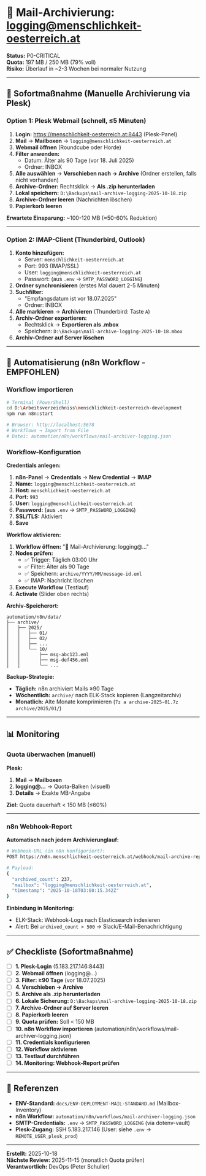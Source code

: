 # 📧 Mail-Archivierung: logging@menschlichkeit-oesterreich.at

**Status:** P0-CRITICAL  
**Quota:** 197 MB / 250 MB (79% voll)  
**Risiko:** Überlauf in ~2-3 Wochen bei normaler Nutzung  

---

## 🚨 Sofortmaßnahme (Manuelle Archivierung via Plesk)

### Option 1: Plesk Webmail (schnell, ≤5 Minuten)

1. **Login:** https://menschlichkeit-oesterreich.at:8443 (Plesk-Panel)
2. **Mail** → **Mailboxen** → `logging@menschlichkeit-oesterreich.at`
3. **Webmail öffnen** (Roundcube oder Horde)
4. **Filter anwenden:**
   - Datum: Älter als 90 Tage (vor 18. Juli 2025)
   - Ordner: INBOX
5. **Alle auswählen** → **Verschieben nach → Archive** (Ordner erstellen, falls nicht vorhanden)
6. **Archive-Ordner:** Rechtsklick → **Als .zip herunterladen**
7. **Lokal speichern:** `D:\Backups\mail-archive-logging-2025-10-18.zip`
8. **Archive-Ordner leeren** (Nachrichten löschen)
9. **Papierkorb leeren**

**Erwartete Einsparung:** ~100-120 MB (≈50-60% Reduktion)

---

### Option 2: IMAP-Client (Thunderbird, Outlook)

1. **Konto hinzufügen:**
   - Server: `menschlichkeit-oesterreich.at`
   - Port: 993 (IMAP/SSL)
   - User: `logging@menschlichkeit-oesterreich.at`
   - Passwort: (aus `.env` → `SMTP_PASSWORD_LOGGING`)
2. **Ordner synchronisieren** (erstes Mal dauert 2-5 Minuten)
3. **Suchfilter:**
   - "Empfangsdatum ist vor 18.07.2025"
   - Ordner: INBOX
4. **Alle markieren** → **Archivieren** (Thunderbird: Taste `A`)
5. **Archiv-Ordner exportieren:**
   - Rechtsklick → **Exportieren als .mbox**
   - Speichern: `D:\Backups\mail-archive-logging-2025-10-18.mbox`
6. **Archiv-Ordner auf Server löschen**

---

## 🤖 Automatisierung (n8n Workflow - EMPFOHLEN)

### Workflow importieren

```bash
# Terminal (PowerShell)
cd D:\Arbeitsverzeichniss\menschlichkeit-oesterreich-development
npm run n8n:start

# Browser: http://localhost:5678
# Workflows → Import from File
# Datei: automation/n8n/workflows/mail-archiver-logging.json
```

### Workflow-Konfiguration

**Credentials anlegen:**

1. **n8n-Panel** → **Credentials** → **New Credential** → **IMAP**
2. **Name:** `logging@menschlichkeit-oesterreich.at`
3. **Host:** `menschlichkeit-oesterreich.at`
4. **Port:** `993`
5. **User:** `logging@menschlichkeit-oesterreich.at`
6. **Password:** (aus `.env` → `SMTP_PASSWORD_LOGGING`)
7. **SSL/TLS:** Aktiviert
8. **Save**

**Workflow aktivieren:**

1. **Workflow öffnen:** "📧 Mail-Archivierung: logging@…"
2. **Nodes prüfen:**
   - ✅ Trigger: Täglich 03:00 Uhr
   - ✅ Filter: Älter als 90 Tage
   - ✅ Speichern: `archive/YYYY/MM/message-id.eml`
   - ✅ IMAP: Nachricht löschen
3. **Execute Workflow** (Testlauf)
4. **Activate** (Slider oben rechts)

**Archiv-Speicherort:**

```
automation/n8n/data/
├── archive/
│   ├── 2025/
│   │   ├── 01/
│   │   ├── 02/
│   │   ├── ...
│   │   └── 10/
│   │       ├── msg-abc123.eml
│   │       ├── msg-def456.eml
│   │       └── ...
```

**Backup-Strategie:**

- **Täglich:** n8n archiviert Mails ≥90 Tage
- **Wöchentlich:** `archive/` nach ELK-Stack kopieren (Langzeitarchiv)
- **Monatlich:** Alte Monate komprimieren (`7z a archive-2025-01.7z archive/2025/01/`)

---

## 📊 Monitoring

### Quota überwachen (manuell)

**Plesk:**
1. **Mail** → **Mailboxen**
2. **logging@…** → Quota-Balken (visuell)
3. **Details** → Exakte MB-Angabe

**Ziel:** Quota dauerhaft < 150 MB (≤60%)

---

### n8n Webhook-Report

**Automatisch nach jedem Archivierunglauf:**

```bash
# Webhook-URL (in n8n konfiguriert):
POST https://n8n.menschlichkeit-oesterreich.at/webhook/mail-archive-report

# Payload:
{
  "archived_count": 237,
  "mailbox": "logging@menschlichkeit-oesterreich.at",
  "timestamp": "2025-10-18T03:00:15.342Z"
}
```

**Einbindung in Monitoring:**
- ELK-Stack: Webhook-Logs nach Elasticsearch indexieren
- Alert: Bei `archived_count > 500` → Slack/E-Mail-Benachrichtigung

---

## ✅ Checkliste (Sofortmaßnahme)

- [ ] **1. Plesk-Login** (5.183.217.146:8443)
- [ ] **2. Webmail öffnen** (logging@…)
- [ ] **3. Filter: ≥90 Tage** (vor 18.07.2025)
- [ ] **4. Verschieben → Archive**
- [ ] **5. Archive als .zip herunterladen**
- [ ] **6. Lokale Sicherung:** `D:\Backups\mail-archive-logging-2025-10-18.zip`
- [ ] **7. Archive-Ordner auf Server leeren**
- [ ] **8. Papierkorb leeren**
- [ ] **9. Quota prüfen:** Soll < 150 MB
- [ ] **10. n8n Workflow importieren** (automation/n8n/workflows/mail-archiver-logging.json)
- [ ] **11. Credentials konfigurieren**
- [ ] **12. Workflow aktivieren**
- [ ] **13. Testlauf durchführen**
- [ ] **14. Monitoring: Webhook-Report prüfen**

---

## 🔗 Referenzen

- **ENV-Standard:** `docs/ENV-DEPLOYMENT-MAIL-STANDARD.md` (Mailbox-Inventory)
- **n8n Workflow:** `automation/n8n/workflows/mail-archiver-logging.json`
- **SMTP-Credentials:** `.env` → `SMTP_PASSWORD_LOGGING` (via dotenv-vault)
- **Plesk-Zugang:** SSH 5.183.217.146 (User: siehe `.env` → `REMOTE_USER_plesk_prod`)

---

**Erstellt:** 2025-10-18  
**Nächste Review:** 2025-11-15 (monatlich Quota prüfen)  
**Verantwortlich:** DevOps (Peter Schuller)
